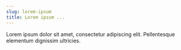 ```yaml
---
slug: lorem-ipsum
title: Lorem ipsum ...
---
```


Lorem ipsum dolor sit amet, consectetur adipiscing elit. Pellentesque elementum dignissim ultricies.
